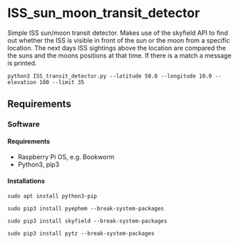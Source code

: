 # ISS_sun_moon_transit_detector
Simple ISS sun/moon transit detector. Makes use of the skyfield API to find out whether the ISS is visible in front of the sun or the moon from a specific location.
The next days ISS sightings above the location are compared the the suns and the moons positions at that time. If there is a match a message is printed.

```
python3 ISS_transit_detector.py --latitude 50.0 --longitude 10.0 --elevation 100 --limit 35 
```

## Requirements
### Software
#### Requirements
- Raspberry Pi OS, e.g. Bookworm
- Python3, pip3

#### Installations
```sudo apt install python3-pip```

```sudo pip3 install pyephem --break-system-packages```

```sudo pip3 install skyfield --break-system-packages```

```sudo pip3 install pytz --break-system-packages```
